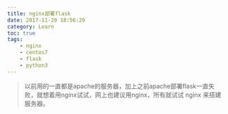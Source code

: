 ```yaml
---
title: nginx部署flask
date: 2017-11-20 18:56:29
category: Learn
toc: true
tags: 
    - nginx
    - centos7
    - flask
    - python3
---
```


> 以前用的一直都是apache的服务器，加上之前apache部署flask一直失败，就想着用nginx试试，网上也建议用nginx，所有就试试 nginx 来搭建服务器。






